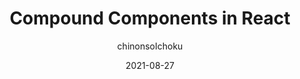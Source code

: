 ---
author: chinonsoIchoku
date: 2021-08-27
permalink: false
publisher: smashingmag
tags:
  - react
  - components
target_url: https://www.smashingmagazine.com/2021/08/compound-components-react/
title: Compound Components in React
---